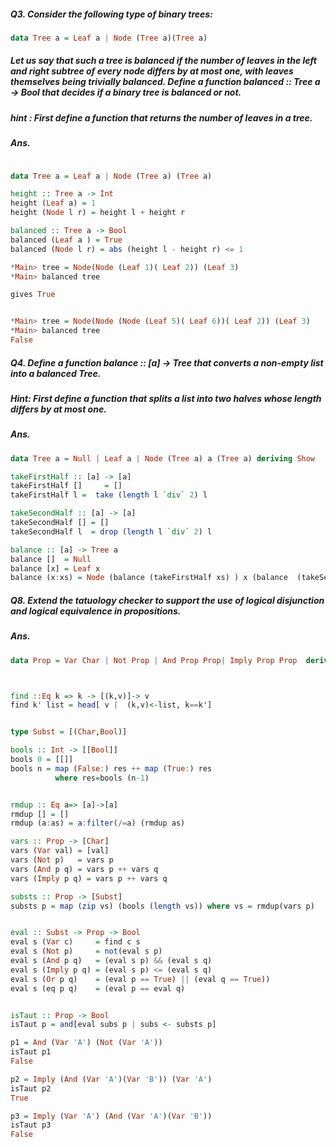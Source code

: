 ##### Q3. Consider the following type of binary trees:
```haskell 
data Tree a = Leaf a | Node (Tree a)(Tree a)
```

##### Let us say that such a tree is balanced if the number of leaves in the left and right subtree of every node differs by at most one, with leaves themselves being trivially balanced. Define a function balanced :: Tree a -> Bool that decides if a binary tree is balanced or not.

##### hint : First define a function that returns the number of leaves in a tree.

##### Ans.


```haskell

data Tree a = Leaf a | Node (Tree a) (Tree a)

height :: Tree a -> Int
height (Leaf a) = 1
height (Node l r) = height l + height r

balanced :: Tree a -> Bool
balanced (Leaf a ) = True
balanced (Node l r) = abs (height l - height r) <= 1 

```

```haskell
*Main> tree = Node(Node (Leaf 1)( Leaf 2)) (Leaf 3)
*Main> balanced tree

gives True

```

```haskell

*Main> tree = Node(Node (Node (Leaf 5)( Leaf 6))( Leaf 2)) (Leaf 3)
*Main> balanced tree
False

```




##### Q4. Define a function balance :: [a] -> Tree that converts a non-empty list into a balanced Tree. 

##### Hint: First define a function that splits a list into two halves whose length differs by at most one.

##### Ans.

```haskell
data Tree a = Null | Leaf a | Node (Tree a) a (Tree a) deriving Show  

takeFirstHalf :: [a] -> [a]
takeFirstHalf []     = []
takeFirstHalf l =  take (length l `div` 2) l 

takeSecondHalf :: [a] -> [a]
takeSecondHalf [] = []
takeSecondHalf l  = drop (length l `div` 2) l

balance :: [a] -> Tree a
balance []  = Null 
balance [x] = Leaf x
balance (x:xs) = Node (balance (takeFirstHalf xs) ) x (balance  (takeSecondHalf xs)) 
```


##### Q8. Extend the tatuology checker to support the use of logical disjunction and logical equivalence in propositions.

##### Ans.

```haskell
data Prop = Var Char | Not Prop | And Prop Prop| Imply Prop Prop  deriving Show



find ::Eq k => k -> [(k,v)]-> v
find k' list = head[ v |  (k,v)<-list, k==k']


type Subst = [(Char,Bool)]

bools :: Int -> [[Bool]]
bools 0 = [[]]
bools n = map (False:) res ++ map (True:) res
          where res=bools (n-1)


rmdup :: Eq a=> [a]->[a]
rmdup [] = []
rmdup (a:as) = a:filter(/=a) (rmdup as)

vars :: Prop -> [Char]
vars (Var val) = [val]
vars (Not p)   = vars p
vars (And p q) = vars p ++ vars q
vars (Imply p q) = vars p ++ vars q

substs :: Prop -> [Subst]
substs p = map (zip vs) (bools (length vs)) where vs = rmdup(vars p)


eval :: Subst -> Prop -> Bool
eval s (Var c)     = find c s  
eval s (Not p)     = not(eval s p) 
eval s (And p q)   = (eval s p) && (eval s q)
eval s (Imply p q) = (eval s p) <= (eval s q)
eval s (Or p q)    = (eval p == True) || (eval q == True))
eval s (eq p q)    = (eval p == eval q)


isTaut :: Prop -> Bool
isTaut p = and[eval subs p | subs <- substs p]

```


```haskell
p1 = And (Var 'A') (Not (Var 'A')) 
isTaut p1 
False

p2 = Imply (And (Var 'A')(Var 'B')) (Var 'A')
isTaut p2
True

p3 = Imply (Var 'A') (And (Var 'A')(Var 'B'))
isTaut p3
False

```

